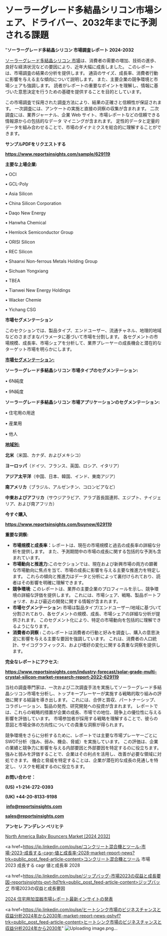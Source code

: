# ソーラーグレード多結晶シリコン市場シェア、ドライバー、2032年までに予測される課題

"<strong>ソーラーグレード多結晶シリコン 市場調査レポート 2024-2032</strong>

<a href=https://www.reportsinsights.com/sample/629119>ソーラーグレード多結晶シリコン 市場</a>は、消費者の需要の増加、技術の進歩、良好な経済状況などの要因により、近年大幅に成長しました。 このレポートは、市場調査の結果の分析を提供します。 通貨のサイズ、成長率、消費者行動に影響を与える主な傾向について説明します。 また、主要企業の競争環境と市場シェアも強調します。 読者がレポートの重要なポイントを理解し、情報に基づいた意思決定を行うための基礎を提供することを目的としています。

この市場調査で採用された調査方法により、結果の正確さと信頼性が保証されます。 一次調査には、アンケートの実施と直接の洞察の収集が含まれます。 二次調査には、業界ジャーナル、企業 Web サイト、市場レポートなどの信頼できる情報源からの包括的なデータ マイニングが含まれます。 定性的データと定量的データを組み合わせることで、市場のダイナミクスを総合的に理解することができます。

<strong><b>サンプルPDFをリクエストする</b></strong>

<a href=https://www.reportsinsights.com/sample/629119><strong><u>https://www.reportsinsights.com/sample/629119</u></strong></a>

<strong>主要な上場企業:</strong>

• OCI

• GCL-Poly

• Asia Silicon

• China Silicon Corporation

• Daqo New Energy

• Hanwha Chemical

• Hemlock Semiconductor Group

• ORISI Silicon

• REC Silicon

• Shaanxi Non-ferrous Metals Holding Group

• Sichuan Yongxiang

• TBEA

• Tianwei New Energy Holdings

• Wacker Chemie

• Yichang CSG

<strong>市場セグメンテーション</strong>

このセクションでは、製品タイプ、エンドユーザー、流通チャネル、地理的地域などのさまざまなパラメータに基づいて市場を分割します。 各セグメントの市場規模、成長率、市場シェアを分析して、業界プレーヤーの成長機会と潜在的なターゲット市場を明らかにします。

<strong><u>市場セグメンテーション</u></strong><strong><u>:</u></strong>

<strong>ソーラーグレード多結晶シリコン 市場タイプのセグメンテーション:</strong>

• 6N純度

• 9N純度

<strong>ソーラーグレード多結晶シリコン 市場アプリケーションのセグメンテーション:</strong>

• 住宅用の用途

• 産業用

• 他人

<strong><u>地域別</u></strong><strong><u>:</u></strong>

<strong>北米</strong>（米国、カナダ、およびメキシコ）

<strong>ヨーロッパ</strong>（ドイツ、フランス、英国、ロシア、イタリア）

<strong>アジア太平洋</strong>（中国、日本、韓国、インド、東南アジア）

<strong>南アメリカ</strong>（ブラジル、アルゼンチン、コロンビアなど）

<strong>中東およびアフリカ</strong>（サウジアラビア、アラブ首長国連邦、エジプト、ナイジェリア、および南アフリカ）

<strong>今すぐ購入</strong>

<a href=https://www.reportsinsights.com/buynow/629119><strong><u>https://www.reportsinsights.com/buynow/629119</u></strong></a>

<strong>重要な洞察:</strong>
<ul>
  <li><strong>市場規模と成長率：</strong>レポートは、現在の市場規模と過去の成長率の詳細な分析を提供します。 また、予測期間中の市場の成長に関する包括的な予測も含まれています。</li>
  <li><strong>市場動向と推進力:</strong>このセクションでは、現在および新興市場の両方の顕著な市場動向に焦点を当て、市場の成長に影響を与える主要な推進力を特定します。 これらの傾向と推進力はデータと分析によって裏付けられており、読者はその影響を明確に理解できます。</li>
  <li><strong>競争環境</strong>: このレポートは、業界の主要企業のプロフィールを示し、競争環境の詳細な評価を提供します。 これには、市場シェア、戦略、製品ポートフォリオ、および最近の開発に関する情報が含まれます。</li>
  <li><strong>市場セグメンテーション: </strong>市場は製品タイプ/エンドユーザー/地域に基づいて分割されており、各セグメントの規模、成長、市場シェアの詳細な分析が提供されます。 このセグメント化により、特定の市場動向を包括的に理解できるようになります。</li>
  <li><strong>消費者の洞察 : </strong>このレポートは消費者の行動と好みを調査し、購入の意思決定に影響を与える主要な要因を強調しています。 これは、消費者の人口統計、サイコグラフィックス、および嗜好の変化に関する貴重な洞察を提供します。</li>
</ul>
<strong>完全なレポートにアクセス:</strong>

<a href=https://www.reportsinsights.com/industry-forecast/solar-grade-multi-crystal-silicon-market-research-report-2022-629119><strong><u><b>https://www.reportsinsights.com/industry-forecast/solar-grade-multi-crystal-silicon-market-research-report-2022-629119</b></u></strong></a>

当社の調査専門家は、一次および二次調査手法を実施してソーラーグレード多結晶シリコン市場を分析し、トップキープレーヤーが実施する戦略的取り組みの評価に関する結論を導き出します。 これには、合併と買収、パートナーシップ、コラボレーション、製品の発売、研究開発への投資が含まれます。 レポートでは、これらの戦略的措置が企業の成長、市場での地位、競争上の優位性に与える影響を評価しています。 市場参加者が採用する戦略を理解することで、彼らの意図と市場全体の方向性についての貴重な洞察が得られます。

競争環境をさらに分析するために、レポートでは主要な市場プレーヤーごとにSWOT分析（強み、弱み、機会、脅威）を実施しています。 この評価は、企業の業績と競争力に影響を与える内部要因と外部要因を特定するのに役立ちます。 強みと弱みを評価することで、企業はその利点を活用し、改善が必要な領域に対処できます。 機会と脅威を特定することは、企業が潜在的な成長の見通しを特定し、リスクを軽減するのに役立ちます。

<strong>お問い合わせ：</strong>

<strong>(US) +1-214-272-0393</strong>

<strong>(UK) +44-20-8133-9198</strong>

<strong> </strong><a href=info@reportsinsights.com><strong><u>info@reportsinsights.com</u></strong></a>

<a href=sales@reportsinsights.com><strong><u>sales@reportsinsights.com</u></strong></a>

<strong>アンセレ アンデレン ベリヒテ</strong>

<a href=https://www.linkedin.com/pulse/north-america-baby-bouncers-market-emerging-research-i5w6f/>North America Baby Bouncers Market [2024 2032]</a>

<a href=https://jp.linkedin.com/pulse/コンクリート混合機とツール-市場-2023-成長する-cagr-値と成長率-2028-market-report-news?trk=public_post_feed-article-content>コンクリート混合機とツール 市場 2023 成長する cagr 値と成長率 2028</a>

<a href=https://jp.linkedin.com/pulse/ジップバッグ-市場2023の収益と成長要因-reportsinsights-pvt-ltd?trk=public_post_feed-article-content>ジップバッグ 市場2023の収益と成長要因</a>

<a href=https://www.linkedin.com/pulse/2024-住宅用加湿器市場レポート最新インサイトの発表-community-market-research-pjmee/>2024 住宅用加湿器市場レポート最新インサイトの発表</a>

<a href=https://jp.linkedin.com/pulse/ヒートシンク市場のビジネスチャンスと収益分析2024年から2030年-market-report-news-qshyf?trk=public_post_feed-article-content>ヒートシンク市場のビジネスチャンスと収益分析2024年から2030年</a>"
![Uploading image.png…]()
